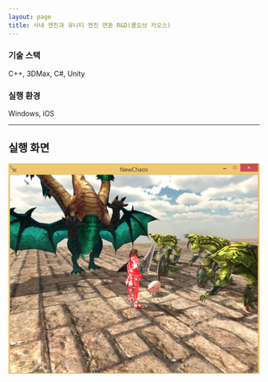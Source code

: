 ```yaml
---
layout: page
title: 사내 엔진과 유니티 엔진 연동 R&D(콜오브 카오스)
---
```


### 기술 스택
C++, 3DMax, C#, Unity  

### 실행 환경
Windows, iOS      

---

## 실행 화면
![image](/assets/images/games/unity_cc/1.png)